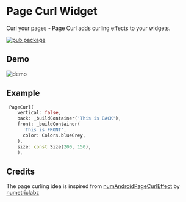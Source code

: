 # Page Curl Widget
Curl your pages - Page Curl adds curling effects to your widgets.

[![pub package](https://img.shields.io/pub/v/page_curl.svg)](https://pub.dartlang.org/packages/page_curl)

## Demo

![demo](https://raw.githubusercontent.com/jyotirmoy-paul/page_curl/master/demo.gif)

## Example

```dart
 PageCurl(
    vertical: false,
    back: _buildContainer('This is BACK'),
    front: _buildContainer(
      'This is FRONT',
      color: Colors.blueGrey,
    ),
    size: const Size(200, 150),
    ),
```

## Credits
The page curling idea is inspired from [numAndroidPageCurlEffect](https://github.com/numetriclabz/numAndroidPageCurlEffect) by [numetriclabz](https://github.com/numetriclabz)
